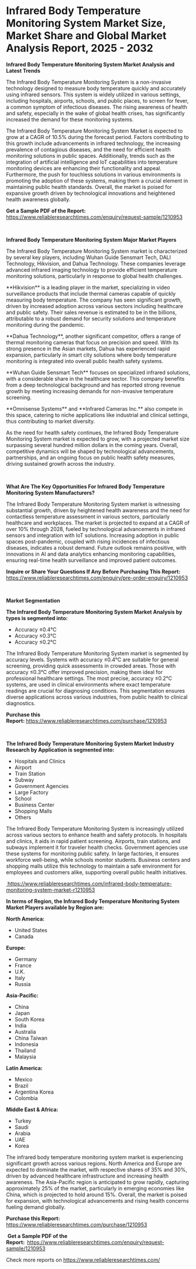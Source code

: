 <p><h1>Infrared Body Temperature Monitoring System Market Size, Market Share and Global Market Analysis Report, 2025 - 2032</h1></p><p><strong>Infrared Body Temperature Monitoring System Market Analysis and Latest Trends</strong></p>
<p><p>The Infrared Body Temperature Monitoring System is a non-invasive technology designed to measure body temperature quickly and accurately using infrared sensors. This system is widely utilized in various settings, including hospitals, airports, schools, and public places, to screen for fever, a common symptom of infectious diseases. The rising awareness of health and safety, especially in the wake of global health crises, has significantly increased the demand for these monitoring systems.</p><p>The Infrared Body Temperature Monitoring System Market is expected to grow at a CAGR of 10.5% during the forecast period. Factors contributing to this growth include advancements in infrared technology, the increasing prevalence of contagious diseases, and the need for efficient health monitoring solutions in public spaces. Additionally, trends such as the integration of artificial intelligence and IoT capabilities into temperature monitoring devices are enhancing their functionality and appeal. Furthermore, the push for touchless solutions in various environments is promoting the adoption of these systems, making them a crucial element in maintaining public health standards. Overall, the market is poised for expansive growth driven by technological innovations and heightened health awareness globally.</p></p>
<p><strong>Get a Sample PDF of the Report:&nbsp;</strong> <a href="https://www.reliableresearchtimes.com/enquiry/request-sample/1210953?utm_campaign=3008&utm_medium=2&utm_source=Github&utm_content=ia&utm_term=24032025&utm_id=infrared-body-temperature-monitoring-system">https://www.reliableresearchtimes.com/enquiry/request-sample/1210953</a></p>
<p>&nbsp;</p>
<p><strong>Infrared Body Temperature Monitoring System Major Market Players</strong></p>
<p><p>The Infrared Body Temperature Monitoring System market is characterized by several key players, including Wuhan Guide Sensmart Tech, DALI Technology, Hikvision, and Dahua Technology. These companies leverage advanced infrared imaging technology to provide efficient temperature monitoring solutions, particularly in response to global health challenges.</p><p>**Hikvision** is a leading player in the market, specializing in video surveillance products that include thermal cameras capable of quickly measuring body temperature. The company has seen significant growth, driven by increased adoption across various sectors including healthcare and public safety. Their sales revenue is estimated to be in the billions, attributable to a robust demand for security solutions and temperature monitoring during the pandemic.</p><p>**Dahua Technology**, another significant competitor, offers a range of thermal monitoring cameras that focus on precision and speed. With its strong presence in the Asian markets, Dahua has experienced rapid expansion, particularly in smart city solutions where body temperature monitoring is integrated into overall public health safety systems.</p><p>**Wuhan Guide Sensmart Tech** focuses on specialized infrared solutions, with a considerable share in the healthcare sector. This company benefits from a deep technological background and has reported strong revenue growth by meeting increasing demands for non-invasive temperature screening.</p><p>**Omnisense Systems** and **Infrared Cameras Inc.** also compete in this space, catering to niche applications like industrial and clinical settings, thus contributing to market diversity.</p><p>As the need for health safety continues, the Infrared Body Temperature Monitoring System market is expected to grow, with a projected market size surpassing several hundred million dollars in the coming years. Overall, competitive dynamics will be shaped by technological advancements, partnerships, and an ongoing focus on public health safety measures, driving sustained growth across the industry.</p></p>
<p>&nbsp;</p>
<p><strong>What Are The Key Opportunities For Infrared Body Temperature Monitoring System Manufacturers?</strong></p>
<p><p>The Infrared Body Temperature Monitoring System market is witnessing substantial growth, driven by heightened health awareness and the need for contactless temperature assessment in various sectors, particularly healthcare and workplaces. The market is projected to expand at a CAGR of over 10% through 2028, fueled by technological advancements in infrared sensors and integration with IoT solutions. Increasing adoption in public spaces post-pandemic, coupled with rising incidences of infectious diseases, indicates a robust demand. Future outlook remains positive, with innovations in AI and data analytics enhancing monitoring capabilities, ensuring real-time health surveillance and improved patient outcomes.</p></p>
<p><strong>Inquire or Share Your Questions If Any Before Purchasing This Report:</strong> <a href="https://www.reliableresearchtimes.com/enquiry/pre-order-enquiry/1210953?utm_campaign=3008&utm_medium=2&utm_source=Github&utm_content=ia&utm_term=24032025&utm_id=infrared-body-temperature-monitoring-system">https://www.reliableresearchtimes.com/enquiry/pre-order-enquiry/1210953</a></p>
<p>&nbsp;</p>
<p><strong>Market Segmentation</strong></p>
<p><strong>The Infrared Body Temperature Monitoring System Market Analysis by types is segmented into:</strong></p>
<p><ul><li>Accuracy ≤0.4℃</li><li>Accuracy ≤0.3℃</li><li>Accuracy ≤0.2℃</li></ul></p>
<p><p>The Infrared Body Temperature Monitoring System market is segmented by accuracy levels. Systems with accuracy ≤0.4℃ are suitable for general screening, providing quick assessments in crowded areas. Those with accuracy ≤0.3℃ offer improved precision, making them ideal for professional healthcare settings. The most precise, accuracy ≤0.2℃ systems, are used in clinical environments where exact temperature readings are crucial for diagnosing conditions. This segmentation ensures diverse applications across various industries, from public health to clinical diagnostics.</p></p>
<p><strong>Purchase this Report:&nbsp;</strong><a href="https://www.reliableresearchtimes.com/purchase/1210953?utm_campaign=3008&utm_medium=2&utm_source=Github&utm_content=ia&utm_term=24032025&utm_id=infrared-body-temperature-monitoring-system">https://www.reliableresearchtimes.com/purchase/1210953</a></p>
<p>&nbsp;</p>
<p><strong>The Infrared Body Temperature Monitoring System Market Industry Research by Application is segmented into:</strong></p>
<p><ul><li>Hospitals and Clinics</li><li>Airport</li><li>Train Station</li><li>Subway</li><li>Government Agencies</li><li>Large Factory</li><li>School</li><li>Business Center</li><li>Shopping Malls</li><li>Others</li></ul></p>
<p><p>The Infrared Body Temperature Monitoring System is increasingly utilized across various sectors to enhance health and safety protocols. In hospitals and clinics, it aids in rapid patient screening. Airports, train stations, and subways implement it for traveler health checks. Government agencies use these systems for monitoring public safety. In large factories, it ensures workforce well-being, while schools monitor students. Business centers and shopping malls utilize this technology to maintain a safe environment for employees and customers alike, supporting overall public health initiatives.</p></p>
<p><a href="https://www.reliableresearchtimes.com/infrared-body-temperature-monitoring-system-market-r1210953?utm_campaign=3008&utm_medium=2&utm_source=Github&utm_content=ia&utm_term=24032025&utm_id=infrared-body-temperature-monitoring-system">&nbsp;https://www.reliableresearchtimes.com/infrared-body-temperature-monitoring-system-market-r1210953</a></p>
<p><strong>In terms of Region, the Infrared Body Temperature Monitoring System Market Players available by Region are:</strong></p>
<p>
    <p> <strong> North America: </strong>
        <ul>
            <li>United States</li>
            <li>Canada</li>
        </ul>
        </p> 
    <p> <strong> Europe: </strong>
        <ul>
            <li>Germany</li>
            <li>France</li>
            <li>U.K.</li>
            <li>Italy</li>
            <li>Russia</li>
        </ul>
        </p> 
    <p> <strong> Asia-Pacific: </strong>
        <ul>
            <li>China</li>
            <li>Japan</li>
            <li>South Korea</li>
            <li>India</li>
            <li>Australia</li>
            <li>China Taiwan</li>
            <li>Indonesia</li>
            <li>Thailand</li>
            <li>Malaysia</li>
        </ul>
        </p> 
    <p> <strong> Latin America: </strong>
        <ul>
            <li>Mexico</li>
            <li>Brazil</li>
            <li>Argentina Korea</li>
            <li>Colombia</li>
        </ul>
        </p> 
    <p> <strong> Middle East & Africa: </strong>
        <ul>
            <li>Turkey</li>
            <li>Saudi</li>
            <li>Arabia</li>
            <li>UAE</li>
            <li>Korea</li>
        </ul>
    </p>
    </p>
<p><p>The infrared body temperature monitoring system market is experiencing significant growth across various regions. North America and Europe are expected to dominate the market, with respective shares of 35% and 30%, driven by advanced healthcare infrastructure and increasing health awareness. The Asia-Pacific region is anticipated to grow rapidly, capturing approximately 25% of the market, particularly in emerging economies like China, which is projected to hold around 15%. Overall, the market is poised for expansion, with technological advancements and rising health concerns fueling demand globally.</p></p>
<p><strong>Purchase this Report: </strong><a href="https://www.reliableresearchtimes.com/purchase/1210953?utm_campaign=3008&utm_medium=2&utm_source=Github&utm_content=ia&utm_term=24032025&utm_id=infrared-body-temperature-monitoring-system">https://www.reliableresearchtimes.com/purchase/1210953</a></p>
<p>&nbsp;<strong>Get a Sample PDF of the Report:&nbsp;&nbsp;</strong><a href="https://www.reliableresearchtimes.com/enquiry/request-sample/1210953?utm_campaign=3008&utm_medium=2&utm_source=Github&utm_content=ia&utm_term=24032025&utm_id=infrared-body-temperature-monitoring-system">https://www.reliableresearchtimes.com/enquiry/request-sample/1210953</a></p>
<p><strong></strong></p>
<p>Check more reports on <a href="https://www.reliableresearchtimes.com/?utm_campaign=3008&utm_medium=2&utm_source=Github&utm_content=ia&utm_term=24032025&utm_id=infrared-body-temperature-monitoring-system">https://www.reliableresearchtimes.com/</a></p>